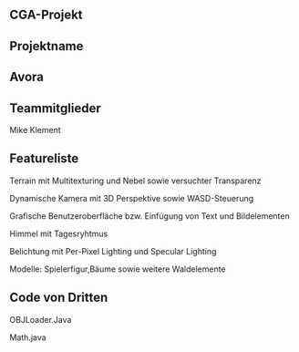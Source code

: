 CGA-Projekt
----------
Projektname
-----------
Avora 
-----------

Teammitglieder
-------------
Mike Klement

Featureliste
------------

Terrain mit Multitexturing und Nebel sowie versuchter Transparenz 

Dynamische Kamera mit 3D Perspektive sowie WASD-Steuerung 

Grafische Benutzeroberfläche bzw. Einfügung von Text und Bildelementen

Himmel mit Tagesryhtmus 

Belichtung mit Per-Pixel Lighting und Specular Lighting 

Modelle: Spielerfigur,Bäume sowie weitere Waldelemente

Code von Dritten
----------------
OBJLoader.Java

Math.java 




